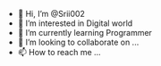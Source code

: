 - 👋 Hi, I’m @Srii002
- 👀 I’m interested in Digital world 
- 🌱 I’m currently learning Programmer 
- 💞️ I’m looking to collaborate on ...
- 📫 How to reach me ...

<!---
Srii002/Srii002 is a ✨ special ✨ repository because its `README.md` (this file) appears on your GitHub profile.
You can click the Preview link to take a look at your changes.
--->
